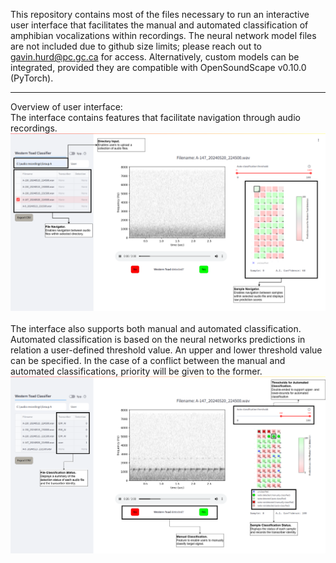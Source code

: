 This repository contains most of the files necessary to run an interactive user interface that facilitates the manual and automated classification of amphibian vocalizations within recordings. The neural network model files are not included due to github size limits; please reach out to gavin.hurd@pc.gc.ca for access. 
Alternatively, custom models can be integrated, provided they are compatible with OpenSoundScape v0.10.0 (PyTorch). 

---
Overview of user interface:
<br>
The interface contains features that facilitate navigation through audio recordings. 
![](https://github.com/hurdg/amphibian-bioacoustics-user-interface/blob/main/images/UI_annotation1.png) 
<br>
<br>
The interface also supports both manual and automated classification. Automated classification is based on the neural networks predictions in relation a user-defined threshold value. An upper and lower threshold value can be specified. In the case of a conflict between the manual and automated classifications, priority will be given to the former.
![](https://github.com/hurdg/amphibian-bioacoustics-user-interface/blob/main/images/UI_annotation2.png)
